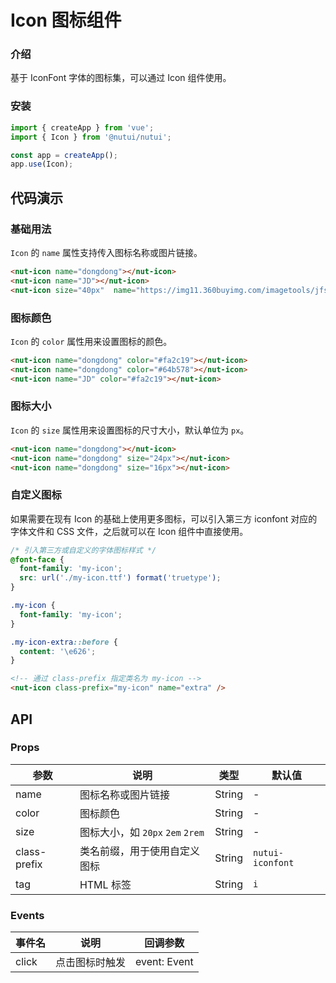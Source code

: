 # Icon 图标组件

### 介绍

基于 IconFont 字体的图标集，可以通过 Icon 组件使用。

### 安装

``` javascript
import { createApp } from 'vue';
import { Icon } from '@nutui/nutui';

const app = createApp();
app.use(Icon);

```

## 代码演示

### 基础用法

`Icon` 的 `name` 属性支持传入图标名称或图片链接。

```html
<nut-icon name="dongdong"></nut-icon>
<nut-icon name="JD"></nut-icon>
<nut-icon size="40px"  name="https://img11.360buyimg.com/imagetools/jfs/t1/137646/13/7132/1648/5f4c748bE43da8ddd/a3f06d51dcae7b60.png"></nut-icon>
```

### 图标颜色

`Icon` 的 `color` 属性用来设置图标的颜色。

```html
<nut-icon name="dongdong" color="#fa2c19"></nut-icon>
<nut-icon name="dongdong" color="#64b578"></nut-icon>
<nut-icon name="JD" color="#fa2c19"></nut-icon>
```

### 图标大小

`Icon` 的 `size` 属性用来设置图标的尺寸大小，默认单位为 `px`。

```html
<nut-icon name="dongdong"></nut-icon>
<nut-icon name="dongdong" size="24px"></nut-icon>
<nut-icon name="dongdong" size="16px"></nut-icon>
```

### 自定义图标

如果需要在现有 Icon 的基础上使用更多图标，可以引入第三方 iconfont 对应的字体文件和 CSS 文件，之后就可以在 Icon 组件中直接使用。

```css
/* 引入第三方或自定义的字体图标样式 */
@font-face {
  font-family: 'my-icon';
  src: url('./my-icon.ttf') format('truetype');
}

.my-icon {
  font-family: 'my-icon';
}

.my-icon-extra::before {
  content: '\e626';
}
```

```html
<!-- 通过 class-prefix 指定类名为 my-icon -->
<nut-icon class-prefix="my-icon" name="extra" />
```

## API

### Props

| 参数         | 说明                             | 类型   | 默认值           |
|--------------|----------------------------------|--------|------------------|
| name         | 图标名称或图片链接               | String | -                |
| color        | 图标颜色                         | String | -                |
| size         | 图标大小，如 `20px` `2em` `2rem` | String | -                |
| class-prefix | 类名前缀，用于使用自定义图标     | String | `nutui-iconfont` |
| tag          | HTML 标签                        | String | `i`              |

### Events

| 事件名 | 说明           | 回调参数     |
|--------|----------------|--------------|
| click  | 点击图标时触发 | event: Event |

